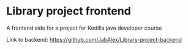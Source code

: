 # Library project frontend
A frontend side for a project for Kodilla java developer course

Link to backend: https://github.com/JabAlex/Library-project-backend
